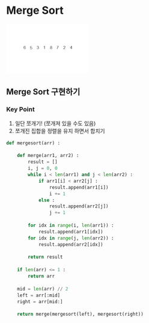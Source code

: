 # Merge Sort
![Wikipedia - Merge Sort](assets/gif_mergesort.gif)
## Merge Sort 구현하기
### Key Point
1. 일단 쪼개기! (쪼개져 있을 수도 있음)
2. 쪼개진 집합을 정렬을 유지 하면서 합치기
```python
def mergesort(arr) :
    
    def merge(arr1, arr2) :
        result = []
        i, j = 0, 0
        while i < len(arr1) and j < len(arr2) :
            if arr1[i] < arr2[j] :
                result.append(arr1[i])
                i += 1
            else :
                result.append(arr2[j])
                j += 1

        for idx in range(i, len(arr1)) :
            result.append(arr1[idx])
        for idx in range(j, len(arr2)) :
            result.append(arr2[idx])

        return result

    if len(arr) <= 1 :
        return arr

    mid = len(arr) // 2
    left = arr[:mid]
    right = arr[mid:]

    return merge(mergesort(left), mergesort(right))
```